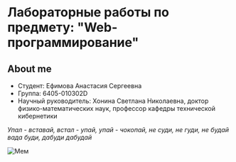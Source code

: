 # Лабораторные работы по предмету: "Web-программирование"
## About me
- Студент: Ефимова Анастасия Сергеевна
- Группа: 6405-010302D
- Научный руководитель: Хонина Светлана Николаевна, доктор физико-математических наук, профессор кафедры технической кибернетики

 _Упал - вставай, встал - упай, упай - чокопай, не суди, не гуди, не будай вада буди, дабуди дабудай_ 

![Мем](https://github.com/user-attachments/assets/d2c459cc-3a6c-4152-831d-38c728ab8adc)
